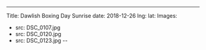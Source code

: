 ---
Title: Dawlish Boxing Day Sunrise
date: 2018-12-26
lng:
lat:
Images:
 - src: DSC_0107.jpg
 - src: DSC_0120.jpg
 - src: DSC_0123.jpg
 --
